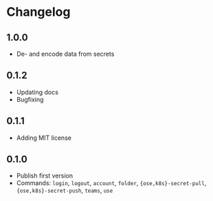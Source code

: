 # Changelog

## 1.0.0

- De- and encode data from secrets

## 0.1.2

- Updating docs
- Bugfixing

## 0.1.1

- Adding MIT license

## 0.1.0

- Publish first version
- Commands: `login`, `logout`, `account`, `folder`, `{ose,k8s}-secret-pull`, `{ose,k8s}-secret-push`, `teams`, `use`

